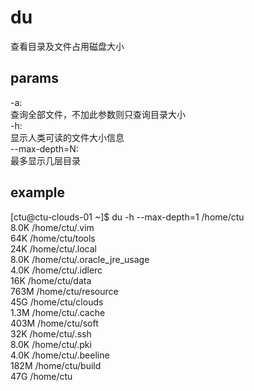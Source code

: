 # du
查看目录及文件占用磁盘大小

## params
-a:  
查询全部文件，不加此参数则只查询目录大小  
-h:  
显示人类可读的文件大小信息  
--max-depth=N:  
最多显示几层目录  

## example
[ctu@ctu-clouds-01 ~]$ du -h --max-depth=1 /home/ctu  
8.0K    /home/ctu/.vim  
64K     /home/ctu/tools  
24K     /home/ctu/.local  
8.0K    /home/ctu/.oracle_jre_usage  
4.0K    /home/ctu/.idlerc  
16K     /home/ctu/data  
763M    /home/ctu/resource  
45G     /home/ctu/clouds  
1.3M    /home/ctu/.cache  
403M    /home/ctu/soft  
32K     /home/ctu/.ssh  
8.0K    /home/ctu/.pki  
4.0K    /home/ctu/.beeline  
182M    /home/ctu/build  
47G     /home/ctu  